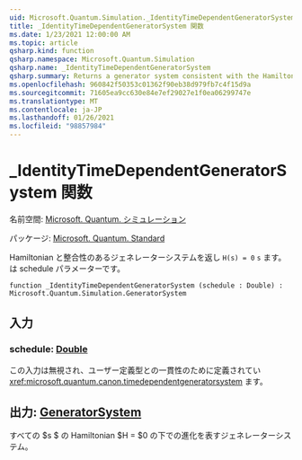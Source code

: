 ```yaml
---
uid: Microsoft.Quantum.Simulation._IdentityTimeDependentGeneratorSystem
title: _IdentityTimeDependentGeneratorSystem 関数
ms.date: 1/23/2021 12:00:00 AM
ms.topic: article
qsharp.kind: function
qsharp.namespace: Microsoft.Quantum.Simulation
qsharp.name: _IdentityTimeDependentGeneratorSystem
qsharp.summary: Returns a generator system consistent with the Hamiltonian `H(s) = 0`, where `s` is a schedule parameter.
ms.openlocfilehash: 960842f50353c01362f90eb38d979fb7c4f15d9a
ms.sourcegitcommit: 71605ea9cc630e84e7ef29027e1f0ea06299747e
ms.translationtype: MT
ms.contentlocale: ja-JP
ms.lasthandoff: 01/26/2021
ms.locfileid: "98857984"
---
```

# <a name="_identitytimedependentgeneratorsystem-function"></a>_IdentityTimeDependentGeneratorSystem 関数

名前空間: [Microsoft. Quantum. シミュレーション](xref:Microsoft.Quantum.Simulation)

パッケージ: [Microsoft. Quantum. Standard](https://nuget.org/packages/Microsoft.Quantum.Standard)


Hamiltonian と整合性のあるジェネレーターシステムを返し `H(s) = 0` `s` ます。は schedule パラメーターです。

```qsharp
function _IdentityTimeDependentGeneratorSystem (schedule : Double) : Microsoft.Quantum.Simulation.GeneratorSystem
```


## <a name="input"></a>入力

### <a name="schedule--double"></a>schedule: [Double](xref:microsoft.quantum.lang-ref.double)

この入力は無視され、ユーザー定義型との一貫性のために定義されてい <xref:microsoft.quantum.canon.timedependentgeneratorsystem> ます。



## <a name="output--generatorsystem"></a>出力: [GeneratorSystem](xref:Microsoft.Quantum.Simulation.GeneratorSystem)

すべての $s $ の Hamiltonian $H = $0 の下での進化を表すジェネレーターシステム。
